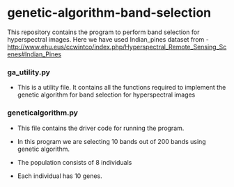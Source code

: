 # genetic-algorithm-band-selection

This repository contains the program to perform band selection for hyperspectral images.
Here we have used Indian_pines dataset from - http://www.ehu.eus/ccwintco/index.php/Hyperspectral_Remote_Sensing_Scenes#Indian_Pines


### ga_utility.py
  - This is a utility file. It contains all the functions required to implement the genetic algorithm for band selection for hyperspectral images

### geneticalgorithm.py
  - This file contains the driver code for running the program.
  
- In this program we are selecting 10 bands out of 200 bands using genetic algorithm. 
- The population consists of 8 individuals
- Each individual has 10 genes.

  
